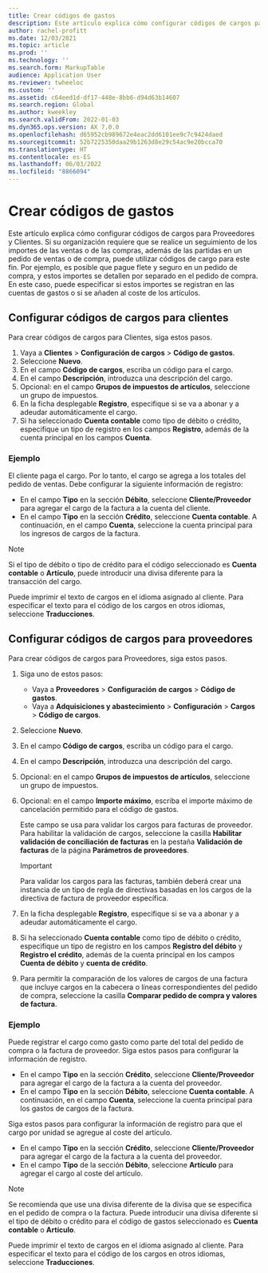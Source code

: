```yaml
---
title: Crear códigos de gastos
description: Este artículo explica cómo configurar códigos de cargos para Proveedores y Clientes.
author: rachel-profitt
ms.date: 12/03/2021
ms.topic: article
ms.prod: ''
ms.technology: ''
ms.search.form: MarkupTable
audience: Application User
ms.reviewer: twheeloc
ms.custom: ''
ms.assetid: c64eed1d-df17-448e-8bb6-d94d63b14607
ms.search.region: Global
ms.author: kweekley
ms.search.validFrom: 2022-01-03
ms.dyn365.ops.version: AX 7.0.0
ms.openlocfilehash: d65952cb989672e4eac2dd6101ee9c7c9424daed
ms.sourcegitcommit: 52b7225350daa29b1263d8e29c54ac9e20bcca70
ms.translationtype: HT
ms.contentlocale: es-ES
ms.lasthandoff: 06/03/2022
ms.locfileid: "8866094"
---
```

# <a name="create-charges-codes"></a>Crear códigos de gastos

Este artículo explica cómo configurar códigos de cargos para Proveedores y Clientes. Si su organización requiere que se realice un seguimiento de los importes de las ventas o de las compras, además de las partidas en un pedido de ventas o de compra, puede utilizar códigos de cargo para este fin. Por ejemplo, es posible que pague flete y seguro en un pedido de compra, y estos importes se detallen por separado en el pedido de compra. En este caso, puede especificar si estos importes se registran en las cuentas de gastos o si se añaden al coste de los artículos.

## <a name="set-up-charges-codes-for-accounts-receivable"></a>Configurar códigos de cargos para clientes

Para crear códigos de cargos para Clientes, siga estos pasos.

1. Vaya a **Clientes** &gt; **Configuración de cargos** &gt; **Código de gastos**.
2. Seleccione **Nuevo**.
3. En el campo **Código de cargos**, escriba un código para el cargo.
3. En el campo **Descripción**, introduzca una descripción del cargo.
4. Opcional: en el campo **Grupos de impuestos de artículos**, seleccione un grupo de impuestos.
5. En la ficha desplegable **Registro**, especifique si se va a abonar y a adeudar automáticamente el cargo.
6. Si ha seleccionado **Cuenta contable** como tipo de débito o crédito, especifique un tipo de registro en los campos **Registro**, además de la cuenta principal en los campos **Cuenta**.

### <a name="example"></a>Ejemplo

El cliente paga el cargo. Por lo tanto, el cargo se agrega a los totales del pedido de ventas. Debe configurar la siguiente información de registro:

- En el campo **Tipo** en la sección **Débito**, seleccione **Cliente/Proveedor** para agregar el cargo de la factura a la cuenta del cliente.
- En el campo **Tipo** en la sección **Crédito**, seleccione **Cuenta contable**. A continuación, en el campo **Cuenta**, seleccione la cuenta principal para los ingresos de cargos de la factura.

> [!NOTE]
> Si el tipo de débito o tipo de crédito para el código seleccionado es **Cuenta contable** o **Artículo**, puede introducir una divisa diferente para la transacción del cargo.

Puede imprimir el texto de cargos en el idioma asignado al cliente. Para especificar el texto para el código de los cargos en otros idiomas, seleccione **Traducciones**.

## <a name="set-up-charges-codes-for-accounts-payable"></a>Configurar códigos de cargos para proveedores

Para crear códigos de cargos para Proveedores, siga estos pasos.

1. Siga uno de estos pasos:

    - Vaya a **Proveedores** &gt; **Configuración** **de cargos** &gt; **Código de gastos**.
    - Vaya a **Adquisiciones y abastecimiento** &gt; **Configuración** &gt; **Cargos** &gt; **Código de cargos**.

2. Seleccione **Nuevo**.
3. En el campo **Código de cargos**, escriba un código para el cargo.
3. En el campo **Descripción**, introduzca una descripción del cargo.
4. Opcional: en el campo **Grupos de impuestos de artículos**, seleccione un grupo de impuestos.
5. Opcional: en el campo **Importe máximo**, escriba el importe máximo de cancelación permitido para el código de gastos.

    Este campo se usa para validar los cargos para facturas de proveedor. Para habilitar la validación de cargos, seleccione la casilla **Habilitar validación de conciliación de facturas** en la pestaña **Validación de facturas** de la página **Parámetros de proveedores**.

    > [!IMPORTANT]
    > Para validar los cargos para las facturas, también deberá crear una instancia de un tipo de regla de directivas basadas en los cargos de la directiva de factura de proveedor específica.

6. En la ficha desplegable **Registro**, especifique si se va a abonar y a adeudar automáticamente el cargo.
7. Si ha seleccionado **Cuenta contable** como tipo de débito o crédito, especifique un tipo de registro en los campos **Registro del débito** y **Registro el crédito**, además de la cuenta principal en los campos **Cuenta de débito** y **cuenta de crédito**.
8. Para permitir la comparación de los valores de cargos de una factura que incluye cargos en la cabecera o líneas correspondientes del pedido de compra, seleccione la casilla **Comparar pedido de compra y valores de factura**.

### <a name="example"></a>Ejemplo

Puede registrar el cargo como gasto como parte del total del pedido de compra o la factura de proveedor. Siga estos pasos para configurar la información de registro. 

- En el campo **Tipo** en la sección **Crédito**, seleccione **Cliente/Proveedor** para agregar el cargo de la factura a la cuenta del proveedor.
- En el campo **Tipo** en la sección **Débito**, seleccione **Cuenta contable**. A continuación, en el campo **Cuenta**, seleccione la cuenta principal para los gastos de cargos de la factura.

Siga estos pasos para configurar la información de registro para que el cargo por unidad se agregue al coste del artículo.

- En el campo **Tipo** en la sección **Crédito**, seleccione **Cliente/Proveedor** para agregar el cargo de la factura a la cuenta del proveedor.
- En el campo **Tipo** de la sección **Débito**, seleccione **Artículo** para agregar el cargo al coste del artículo.

> [!NOTE]
> Se recomienda que use una divisa diferente de la divisa que se especifica en el pedido de compra o la factura. Puede introducir una divisa diferente si el tipo de débito o crédito para el código de gastos seleccionado es **Cuenta contable** o **Artículo**.

Puede imprimir el texto de cargos en el idioma asignado al cliente. Para especificar el texto para el código de los cargos en otros idiomas, seleccione **Traducciones**.
